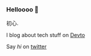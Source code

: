 ### Helloooo 👋

初心.

I blog about tech stuff on [Devto](https://dev.to/gr8nexx)

Say *hi* on [twitter](https://twitter.com/gr8nexx)
